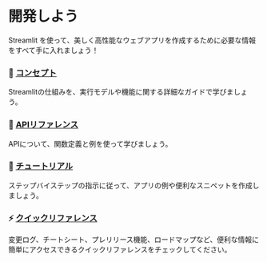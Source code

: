 # 開発しよう

Streamlit を使って、美しく高性能なウェブアプリを作成するために必要な情報をすべて手に入れましょう！

### 📘 [コンセプト](/contents/develop/concepts)
Streamlitの仕組みを、実行モデルや機能に関する詳細なガイドで学びましょう。

### 📄 [APIリファレンス](/contents/develop/api-reference)
APIについて、関数定義と例を使って学びましょう。

### 🚀 [チュートリアル](/contents/develop/tutrials)
ステップバイステップの指示に従って、アプリの例や便利なスニペットを作成しましょう。

### ⚡ [クイックリファレンス](/contents/develop/quick-reference)
変更ログ、チートシート、プレリリース機能、ロードマップなど、便利な情報に簡単にアクセスできるクイックリファレンスをチェックしてください。
